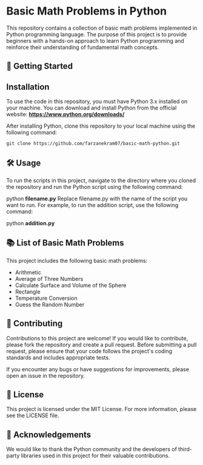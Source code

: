 # Basic Math Problems in Python

This repository contains a collection of basic math problems implemented in Python programming language. The purpose of this project is to provide beginners with a hands-on approach to learn Python programming and reinforce their understanding of fundamental math concepts.

## 🚀 Getting Started


## Installation

To use the code in this repository, you must have Python 3.x installed on your machine. You can download and install Python from the official website: **https://www.python.org/downloads/**

After installing Python, clone this repository to your local machine using the following command:


```git clone https://github.com/farzanekram07/basic-math-python.git```

## 🛠️ Usage
To run the scripts in this project, navigate to the directory where you cloned the repository and run the Python script using the following command:

python **filename.py**
Replace filename.py with the name of the script you want to run. For example, to run the addition script, use the following command:

python **addition.py**

## 📚 List of Basic Math Problems
This project includes the following basic math problems:
- Arithmetic
- Average of Three Numbers 
- Calculate Surface and Volume of the Sphere 
- Rectangle 
- Temperature Conversion
- Guess the Random Number 


## 🤝 Contributing
Contributions to this project are welcome! If you would like to contribute, please fork the repository and create a pull request. Before submitting a pull request, please ensure that your code follows the project's coding standards and includes appropriate tests.

If you encounter any bugs or have suggestions for improvements, please open an issue in the repository.

## 📝 License
This project is licensed under the MIT License. For more information, please see the LICENSE file.

## 🙏 Acknowledgements
We would like to thank the Python community and the developers of third-party libraries used in this project for their valuable contributions.

